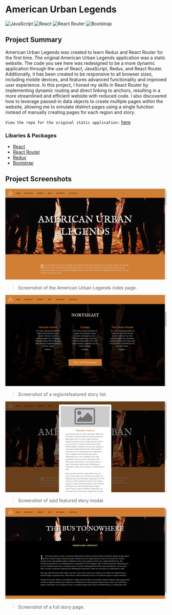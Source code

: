 # American Urban Legends
![JavaScript](https://img.shields.io/badge/javascript-%23323330.svg?style=for-the-badge&logo=javascript&logoColor=%23F7DF1E)
![React](https://img.shields.io/badge/react-%2320232a.svg?style=for-the-badge&logo=react&logoColor=%2361DAFB)
![React Router](https://img.shields.io/badge/React_Router-CA4245?style=for-the-badge&logo=react-router&logoColor=white)
![Bootstrap](https://img.shields.io/badge/bootstrap-%238511FA.svg?style=for-the-badge&logo=bootstrap&logoColor=white)

## Project Summary
American Urban Legends was created to learn Redux and React Router for the first time. The original American Urban Legends application was a static website. The code you see here was redesigned to be a more dynamic application through the use of React, JavaScript, Redux, and React Router. Additionally, it has been created to be responsive to all browser sizes, including mobile devices, and features advanced functionality and improved user experience. In this project, I honed my skills in React Router by implementing dynamic routing and direct linking to anchors, resulting in a more streamlined and efficient website with reduced code. I also discovered how to leverage passed-in data objects to create multiple pages within the website, allowing me to simulate distinct pages using a single function instead of manually creating pages for each region and story.

`View the repo for the original static application:` [here](https://github.com/RachelNurmi91/American-Urban-Legends-Static/)

### Libaries & Packages
* [React](https://react.dev/)
* [React Router](https://reactrouter.com/)
* [Redux](https://redux.js.org/)
* [Bootstrap](https://getbootstrap.com/)


## Project Screenshots
![GitHub Logo](/Website-1.png)
> Screenshot of the American Urban Legends index page.

![GitHub Logo](/Website-2.png)
> Screenshot of a regionsfeatured story list.

![GitHub Logo](/Website-4.png)
> Screenshot of said featured story modal.

![GitHub Logo](/Website-3.png)
> Screenshot of a full story page.
